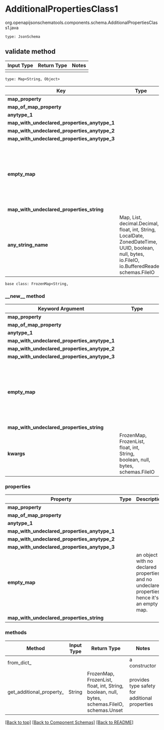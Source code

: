 # AdditionalPropertiesClass1
org.openapijsonschematools.components.schema.AdditionalPropertiesClass1.java
```
type: JsonSchema
```

## validate method
Input Type | Return Type | Notes
------------ | ------------- | -------------
 |  |

```
type: Map<String, Object>
```
Key | Type |  Description | Notes
------------ | ------------- | ------------- | -------------
**map_property** |  |  | [optional]
**map_of_map_property** |  |  | [optional]
**anytype_1** |  |  | [optional]
**map_with_undeclared_properties_anytype_1** |  |  | [optional]
**map_with_undeclared_properties_anytype_2** |  |  | [optional]
**map_with_undeclared_properties_anytype_3** |  |  | [optional]
**empty_map** |  | an object with no declared properties and no undeclared properties, hence it&#x27;s an empty map. | [optional]
**map_with_undeclared_properties_string** |  |  | [optional]
**any_string_name** | Map, List, decimal.Decimal, float, int, String, LocalDate, ZonedDateTime, UUID, boolean, null, bytes, io.FileIO, io.BufferedReader, schemas.FileIO | any string name can be used but the value must be the correct type | [optional]

```
base class: FrozenMap<String, 
```
### &lowbar;&lowbar;new&lowbar;&lowbar; method
Keyword Argument | Type | Description | Notes
---------------- | ---- | ----------- | -----
**map_property** |  |  | [optional]
**map_of_map_property** |  |  | [optional]
**anytype_1** |  |  | [optional]
**map_with_undeclared_properties_anytype_1** |  |  | [optional]
**map_with_undeclared_properties_anytype_2** |  |  | [optional]
**map_with_undeclared_properties_anytype_3** |  |  | [optional]
**empty_map** |  | an object with no declared properties and no undeclared properties, hence it&#x27;s an empty map. | [optional]
**map_with_undeclared_properties_string** |  |  | [optional]
**kwargs** | FrozenMap, FrozenList, float, int, String, boolean, null, bytes, schemas.FileIO | any string name can be used but the value must be the correct type | [optional] typed value is accessed with the get_additional_property_ method

### properties
Property | Type | Description | Notes
-------- | ---- | ----------- | -----
**map_property** |  |  | [optional]
**map_of_map_property** |  |  | [optional]
**anytype_1** |  |  | [optional]
**map_with_undeclared_properties_anytype_1** |  |  | [optional]
**map_with_undeclared_properties_anytype_2** |  |  | [optional]
**map_with_undeclared_properties_anytype_3** |  |  | [optional]
**empty_map** |  | an object with no declared properties and no undeclared properties, hence it&#x27;s an empty map. | [optional]
**map_with_undeclared_properties_string** |  |  | [optional]

### methods
Method | Input Type | Return Type | Notes
------ | ---------- | ----------- | ------
from_dict_ |  |  | a constructor
get_additional_property_ | String | FrozenMap, FrozenList, float, int, String, boolean, null, bytes, schemas.FileIO, schemas.Unset | provides type safety for additional properties








[[Back to top]](#top) [[Back to Component Schemas]](../../../README.md#Component-Schemas) [[Back to README]](../../../README.md)
